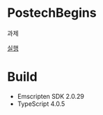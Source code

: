 PostechBegins
=============

과제

[실행](http://classnull.github.io/PostechBegins/)

# Build

* Emscripten SDK 2.0.29
* TypeScript 4.0.5
